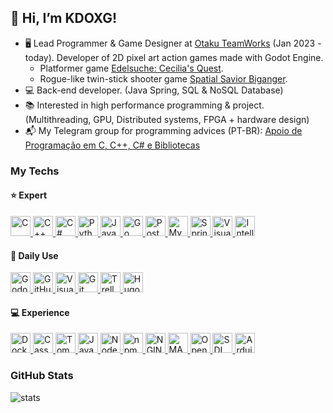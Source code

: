 ## 👋 Hi, I’m KDOXG!

- 🖥️ Lead Programmer & Game Designer at [Otaku TeamWorks] (Jan 2023 - today). Developer of 2D pixel art action games made with Godot Engine.
  - Platformer game [Edelsuche: Cecilia's Quest].
  - Rogue-like twin-stick shooter game [Spatial Savior Biganger].
- 💻 Back-end developer. (Java Spring, SQL & NoSQL Database)
- 📚 Interested in high performance programming & project. (Multithreading, GPU, Distributed systems, FPGA + hardware design)
- 📬 My Telegram group for programming advices (PT-BR): [Apoio de Programação em C, C++, C# e Bibliotecas]([programacaoemc])

### My Techs
#### ⭐ Expert
<a href="https://www.open-std.org/jtc1/sc22/wg14/">
<img src="https://cdn.jsdelivr.net/gh/devicons/devicon/icons/c/c-plain.svg" style="width: 32px;" title="C" />
</a>
<a href="https://isocpp.org">
<img src="https://cdn.jsdelivr.net/gh/devicons/devicon/icons/cplusplus/cplusplus-plain.svg" style="width: 32px;" title="C++" />
</a>
<a href="https://learn.microsoft.com/en-us/dotnet/csharp/">
<img src="https://cdn.jsdelivr.net/gh/devicons/devicon/icons/csharp/csharp-plain.svg" style="width: 32px;" title="C#" />
</a>
<a href="https://www.python.org">
<img src="https://cdn.jsdelivr.net/gh/devicons/devicon/icons/python/python-plain.svg" style="width: 32px;" title="Python" />
</a>
<a href="https://www.java.com">
<img src="https://cdn.jsdelivr.net/gh/devicons/devicon/icons/java/java-original.svg" style="width: 32px;" title="Java" />
</a>
<a href="https://go.dev">
<img src="https://cdn.jsdelivr.net/gh/devicons/devicon/icons/go/go-original-wordmark.svg" style="width: 32px;" title="Go" />
</a>
<a href="https://www.postgresql.org">
<img src="https://cdn.jsdelivr.net/gh/devicons/devicon/icons/postgresql/postgresql-plain.svg" style="width: 32px;" title="PostgreSQL" />
</a>
<a href="https://www.mysql.com">
<img src="https://cdn.jsdelivr.net/gh/devicons/devicon/icons/mysql/mysql-plain.svg" style="width: 32px;" title="MySQL" />
</a>
<a href="https://spring.io">
<img src="https://cdn.jsdelivr.net/gh/devicons/devicon/icons/spring/spring-original.svg" style="width: 32px;" title="Spring" />
</a>
<a href="https://visualstudio.microsoft.com">
<img src="https://cdn.jsdelivr.net/gh/devicons/devicon/icons/visualstudio/visualstudio-plain.svg" style="width: 32px;" title="Visual Studio" />
</a>
<a href="https://jetbrains.com/idea/">
<img src="https://cdn.jsdelivr.net/gh/devicons/devicon/icons/intellij/intellij-original.svg" style="width: 32px;" title="IntelliJ" />
</a>

#### 📅 Daily Use
<a href="https://godotengine.org">
<img src="https://cdn.jsdelivr.net/gh/devicons/devicon/icons/godot/godot-original.svg" style="width: 32px;" title="Godot" />
</a>
<a href="https://github.com">
<img src="https://cdn.jsdelivr.net/gh/devicons/devicon/icons/github/github-original.svg" style="width: 32px;" title="GitHub" />
</a>
<a href="https://code.visualstudio.com">
<img src="https://cdn.jsdelivr.net/gh/devicons/devicon/icons/vscode/vscode-original.svg" style="width: 32px;" title="Visual Studio Code" />
</a>
<a href="https://git-scm.com">
<img src="https://cdn.jsdelivr.net/gh/devicons/devicon/icons/git/git-original.svg" style="width: 32px;" title="Git" />
</a>
<a href="trello.com">
<img src="https://cdn.jsdelivr.net/gh/devicons/devicon/icons/trello/trello-plain.svg" style="width: 32px;" title="Trello" />
</a>
<a href="https://gohugo.io">
<img src="https://cdn.jsdelivr.net/gh/devicons/devicon/icons/hugo/hugo-original.svg" style="width: 32px;" title="Hugo" />
</a>

#### 💻 Experience

<a href="https://www.docker.com">
<img src="https://cdn.jsdelivr.net/gh/devicons/devicon/icons/docker/docker-plain.svg" style="width: 32px;" title="Docker" />
</a>
<a href="https://cassandra.apache.org">
<img src="https://upload.wikimedia.org/wikipedia/commons/5/5e/Cassandra_logo.svg" style="width: 32px;" title="Cassandra" />
</a>
<a href="https://tomcat.apache.org">
<img src="https://cdn.jsdelivr.net/gh/devicons/devicon/icons/tomcat/tomcat-original.svg" style="width: 32px;" title="Tomcat" />
</a>
<a href="https://developer.mozilla.org/pt-BR/docs/Web/JavaScript">
<img src="https://cdn.jsdelivr.net/gh/devicons/devicon/icons/javascript/javascript-original.svg" style="width: 32px;" title="JavaScript" />
</a>
<a href="https://nodejs.org/en">
<img src="https://cdn.jsdelivr.net/gh/devicons/devicon/icons/nodejs/nodejs-original-wordmark.svg" style="width: 32px;" title="Node.js" />
</a>
<a href="https://www.npmjs.com">
<img src="https://cdn.jsdelivr.net/gh/devicons/devicon/icons/npm/npm-original-wordmark.svg" style="width: 32px;" title="npm" />
</a>
<a href="https://www.nginx.com">
<img src="https://cdn.jsdelivr.net/gh/devicons/devicon/icons/nginx/nginx-original.svg" style="width: 32px;" title="NGINX" />
</a>
<a href="https://www.mathworks.com/products/matlab.html">
<img src="https://cdn.jsdelivr.net/gh/devicons/devicon/icons/matlab/matlab-line.svg" style="width: 32px;" title="MATLAB" />
</a>
<a href="https://www.opengl.org">
<img src="https://cdn.jsdelivr.net/gh/devicons/devicon/icons/opengl/opengl-plain.svg" style="width: 32px;" title="OpenGL" />
</a>
<a href="https://www.libsdl.org">
<img src="https://cdn.jsdelivr.net/gh/devicons/devicon/icons/sdl/sdl-plain.svg" style="width: 32px;" title="SDL" />
</a>
<a href="https://www.arduino.cc">
<img src="https://cdn.jsdelivr.net/gh/devicons/devicon/icons/arduino/arduino-original.svg" style="width: 32px;" title="Arduino" />      
</a>

### GitHub Stats
![stats](https://github-readme-stats.vercel.app/api?username=KDOXG&show_icons=true&hide_border=true)

[programacaoemc]: t.me/ProgramacaoEmC
[telegram]: t.me/kdoxg
[email]: mailto:kevin.20pereira@gmail.com
[linkedin]: https://www.linkedin.com/in/kevin-soares-pereira/
[Otaku TeamWorks]: https://otakuteamworks.net
[Edelsuche: Cecilia's Quest]: https://otaku-teamworks.itch.io/edelsuche-cecilias-quest
[Spatial Savior Biganger]: https://otaku-teamworks.itch.io/spatial-savior-biganger

<!---
KDOXG/KDOXG is a ✨ special ✨ repository because its `README.md` (this file) appears on your GitHub profile.
You can click the Preview link to take a look at your changes.
--->

